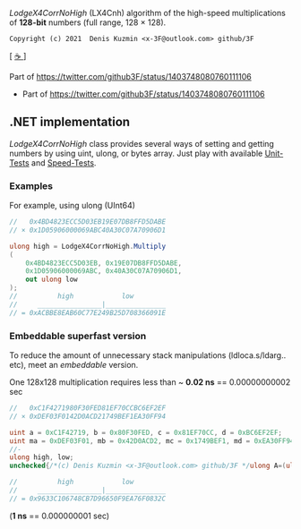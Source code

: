 *LodgeX4CorrNoHigh* (LX4Cnh) algorithm of the high-speed multiplications of **128-bit** numbers (full range, 128 × 128).

```
Copyright (c) 2021  Denis Kuzmin <x-3F@outlook.com> github/3F
```

[ [ ☕ ](https://3F.github.io/Donation/) ]

Part of https://twitter.com/github3F/status/1403748080760111106

* Part of https://twitter.com/github3F/status/1403748080760111106

## .NET implementation

*LodgeX4CorrNoHigh* class provides several ways of setting and getting numbers by using uint, ulong, or bytes array. Just play with available [Unit-Tests](tests) and [Speed-Tests](https://github.com/3F/sandbox/tree/master/csharp/numbers/BigNum).

### Examples

For example, using ulong (UInt64)

```csharp
//   0x4BD4823ECC5D03EB19E07DB8FFD5DABE
// × 0x1D05906000069ABC40A30C07A70906D1

ulong high = LodgeX4CorrNoHigh.Multiply
(
    0x4BD4823ECC5D03EB, 0x19E07DB8FFD5DABE,
    0x1D05906000069ABC, 0x40A30C07A70906D1,
    out ulong low
);
//          high            low
//     ________________|_______________
// = 0xACBBE8EAB60C77E249B25D708366091E
```

### Embeddable superfast version

To reduce the amount of unnecessary stack manipulations (ldloca.s/ldarg.. etc), meet an *embeddable* version.

One 128x128 multiplication requires less than ~ **0.02 ns** == 0.00000000002 sec

```csharp
//   0xC1F4271980F30FED81EF70CCBC6EF2EF
// × 0xDEF03F0142D0ACD21749BEF1EA30FF94

uint a = 0xC1F42719, b = 0x80F30FED, c = 0x81EF70CC, d = 0xBC6EF2EF;
uint ma = 0xDEF03F01, mb = 0x42D0ACD2, mc = 0x1749BEF1, md = 0xEA30FF94;
//-
ulong high, low;
unchecked{/*(c) Denis Kuzmin <x-3F@outlook.com> github/3F */ulong A=(ulong)b*mb;ulong B=A&0xFFFF_FFFF;ulong C=((A>>32)+B+(a*ma))&0xFFFF_FFFF;ulong D=(a>b)?a-b:b-a;ulong E=(ma>mb)?ma-mb:mb-ma;if(D!=0&&E!=0){ulong F=D*E;if((!(a>b)&&(ma>mb))||((a>b)&&!(ma>mb))){C+=F&0xFFFF_FFFF;}else{C-=F&0xFFFF_FFFF;}}ulong G=(C<<32)+B;A=(ulong)c*mc;ulong H=(ulong)d*md;B=(H>>32)+(H&0xFFF_FFFF_FFFF_FFFF)+(A&0xFFF_FFFF_FFFF_FFFF)+((A&0xFFF_FFFF)<<32);C=((((A>>28)+(A>>60)+(H>>60))<<28)>>16)+(B>>48);ulong I=B&0xFFFF_FFFF_FFFF;D=(c>d)?c-d:d-c;E=(mc>md)?mc-md:md-mc;if(D!=0&&E!=0){ulong F=D*E;ulong J=(F>>48);ulong K=F&0xFFFF_FFFF_FFFF;B=I;if((!(c>d)&&(mc>md))||((c>d)&&!(mc>md))){I+=K;C+=J;if(B>(I&0xFFFF_FFFF_FFFF))++C;}else{I-=K;C-=J;if(B<(I&0xFFFF_FFFF_FFFF))--C;}}ulong L=((I&0xFFFF_FFFF)<<32)+(H&0xFFFF_FFFF);C=G+L+((C<<16)+((I>>32)&0xFFFF));G=((ulong)a<<32)+b;I=((ulong)c<<32)+d;A=((ulong)ma<<32)+mb;H=((ulong)mc<<32)+md;D=(G>I)?G-I:I-G;E=(A>H)?A-H:H-A;if(D!=0&&E!=0){ulong F=D*E;if((!(G>I)&&(A>H))||((G>I)&&!(A>H))){C+=F;}else{C-=F;}}low=L;high=C;}

//          high            low
//     ________________|_______________
// = 0x9633C106748CB7D96650F9EA76F0832C
```
(**1 ns** == 0.000000001 sec)